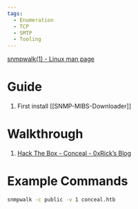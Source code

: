 ```yaml
---
tags:
  - Enumeration
  - TCP
  - SMTP
  - Tooling
---
```


[snmpwalk(1) - Linux man page](https://linux.die.net/man/1/snmpwalk)


# Guide

1. First install [[SNMP-MIBS-Downloader]]
# Walkthrough

1. [Hack The Box - Conceal - 0xRick’s Blog](https://0xrick.github.io/hack-the-box/conceal/)


# Example Commands 

```bash
snmpwalk -c public -v 1 conceal.htb
```